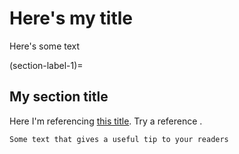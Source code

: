 # Here's my title

Here's some text

(section-label-1)=

## My section title

Here I'm referencing [this title](section-label-1). Try a reference [](section-label-1).

```{tip}
Some text that gives a useful tip to your readers
```
